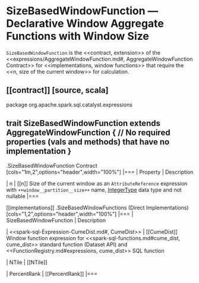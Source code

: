 # SizeBasedWindowFunction &mdash; Declarative Window Aggregate Functions with Window Size

`SizeBasedWindowFunction` is the <<contract, extension>> of the <<expressions/AggregateWindowFunction.md#, AggregateWindowFunction Contract>> for <<implementations, window functions>> that require the <<n, size of the current window>> for calculation.

[[contract]]
[source, scala]
----
package org.apache.spark.sql.catalyst.expressions

trait SizeBasedWindowFunction extends AggregateWindowFunction {
  // No required properties (vals and methods) that have no implementation
}
----

.SizeBasedWindowFunction Contract
[cols="1m,2",options="header",width="100%"]
|===
| Property
| Description

| n
| [[n]] Size of the current window as an `AttributeReference` expression with `++window__partition__size++` name, [IntegerType](../types/DataType.md#IntegerType) data type and not nullable
|===

[[implementations]]
.SizeBasedWindowFunctions (Direct Implementations)
[cols="1,2",options="header",width="100%"]
|===
| SizeBasedWindowFunction
| Description

| <<spark-sql-Expression-CumeDist.md#, CumeDist>>
| [[CumeDist]] Window function expression for <<spark-sql-functions.md#cume_dist, cume_dist>> standard function (Dataset API) and <<FunctionRegistry.md#expressions, cume_dist>> SQL function

| NTile
| [[NTile]]

| PercentRank
| [[PercentRank]]
|===
